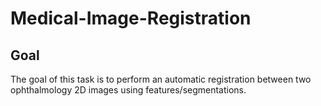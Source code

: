 # Medical-Image-Registration

## Goal
The goal of this task is to perform an automatic registration between two ophthalmology 2D images using features/segmentations.
